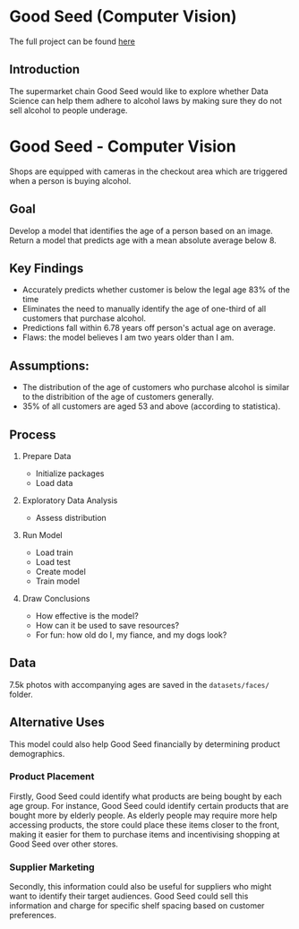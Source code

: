 # Good Seed (Computer Vision)

The full project can be found [here](good-seed.ipynb)

## Introduction

The supermarket chain Good Seed would like to explore whether Data Science can help them adhere to alcohol laws by making sure they do not sell alcohol to people underage.

# Good Seed - Computer Vision

Shops are equipped with cameras in the checkout area which are triggered when a person is buying alcohol.

## Goal

Develop a model that identifies the age of a person based on an image. Return a model that predicts age with a mean absolute average below 8. 

## Key Findings

- Accurately predicts whether customer is below the legal age 83% of the time
- Eliminates the need to manually identify the age of one-third of all customers that purchase alcohol.
- Predictions fall within 6.78 years off person's actual age on average.
- Flaws: the model believes I am two years older than I am.



## Assumptions: 
- The distribution of the age of customers who purchase alcohol is similar to the distribition of the age of customers generally.
- 35% of all customers are aged 53 and above (according to statistica).

## Process

1. Prepare Data
    - Initialize packages
    - Load data
    
2. Exploratory Data Analysis
    - Assess distribution

3. Run Model
    - Load train
    - Load test
    - Create model
    - Train model

4. Draw Conclusions
    - How effective is the model?
    - How can it be used to save resources?
    - For fun: how old do I, my fiance, and my dogs look? 


## Data

7.5k photos with accompanying ages are saved in the `datasets/faces/` folder.


## Alternative Uses

This model could also help Good Seed financially by determining product demographics.

### Product Placement

Firstly, Good Seed could identify what products are being bought by each age group. For instance, Good Seed could identify certain products that are bought more by elderly people. As elderly people may require more help accessing products, the store could place these items closer to the front, making it easier for them to purchase items and incentivising shopping at Good Seed over other stores. 

### Supplier Marketing
Secondly, this information could also be useful for suppliers who might want to identify their target audiences. Good Seed could sell this information and charge for specific shelf spacing based on customer preferences.